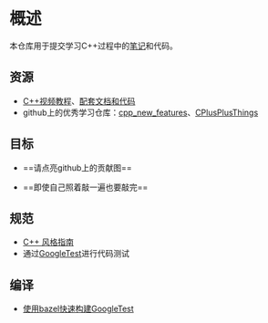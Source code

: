 # 概述

本仓库用于提交学习C++过程中的[笔记](docs/C++学习笔记.md)和代码。

## 资源

* [C++视频教程](https://www.bilibili.com/video/BV1et411b73Z?spm_id_from=333.337.search-card.all.click)、[配套文档和代码](https://gitee.com/ruanyoubing/c_learning_course)
* github上的优秀学习仓库：[cpp_new_features](https://github.com/0voice/cpp_new_features)、[CPlusPlusThings](https://github.com/Light-City/CPlusPlusThings)

## 目标

* ==请点亮github上的贡献图==

* ==即使自己照着敲一遍也要敲完==

## 规范

* [C++ 风格指南](https://zh-google-styleguide.readthedocs.io/en/latest/google-cpp-styleguide/contents/)
* 通过[GoogleTest](https://google.github.io/googletest/)进行代码测试

## 编译

* [使用bazel快速构建GoogleTest](https://google.github.io/googletest/quickstart-bazel.html)
